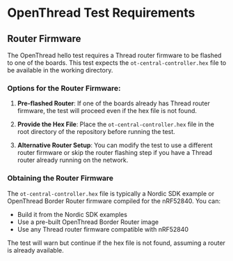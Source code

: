 # OpenThread Test Requirements

## Router Firmware

The OpenThread hello test requires a Thread router firmware to be flashed to one of the boards. This test expects the `ot-central-controller.hex` file to be available in the working directory.

### Options for the Router Firmware:

1. **Pre-flashed Router**: If one of the boards already has Thread router firmware, the test will proceed even if the hex file is not found.

2. **Provide the Hex File**: Place the `ot-central-controller.hex` file in the root directory of the repository before running the test.

3. **Alternative Router Setup**: You can modify the test to use a different router firmware or skip the router flashing step if you have a Thread router already running on the network.

### Obtaining the Router Firmware

The `ot-central-controller.hex` file is typically a Nordic SDK example or OpenThread Border Router firmware compiled for the nRF52840. You can:

- Build it from the Nordic SDK examples
- Use a pre-built OpenThread Border Router image
- Use any Thread router firmware compatible with nRF52840

The test will warn but continue if the hex file is not found, assuming a router is already available.
